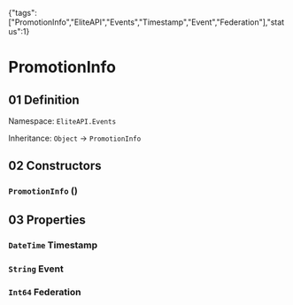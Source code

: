 {"tags":["PromotionInfo","EliteAPI","Events","Timestamp","Event","Federation"],"status":1}

# PromotionInfo

## 01 Definition

Namespace: `EliteAPI.Events`

Inheritance: `Object` → `PromotionInfo`

## 02 Constructors

### `PromotionInfo` ()

## 03 Properties

### `DateTime` Timestamp

### `String` Event

### `Int64` Federation


